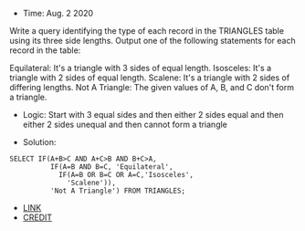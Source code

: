 * Time: Aug. 2 2020

Write a query identifying the type of each record in the TRIANGLES table using its three side lengths. 
Output one of the following statements for each record in the table:

Equilateral: It's a triangle with 3 sides of equal length.
Isosceles: It's a triangle with 2 sides of equal length.
Scalene: It's a triangle with 2 sides of differing lengths.
Not A Triangle: The given values of A, B, and C don't form a triangle.

* Logic: Start with 3 equal sides and then either 2 sides equal and then either 2 sides unequal and then cannot form a triangle

* Solution:

```
SELECT IF(A+B>C AND A+C>B AND B+C>A, 
          IF(A=B AND B=C, 'Equilateral',
            IF(A=B OR B=C OR A=C,'Isosceles',
              'Scalene')),
          'Not A Triangle') FROM TRIANGLES;
```

* [LINK](https://www.hackerrank.com/challenges/what-type-of-triangle/problem?h_r=next-challenge&h_v=zen)
* [CREDIT](https://nifannn.github.io/2017/10/21/SQL-Notes-Hackerrank-Type-of-Triangle/)

